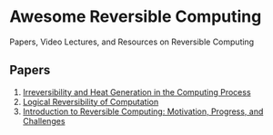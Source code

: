 # Awesome Reversible Computing
Papers, Video Lectures, and Resources on Reversible Computing

## Papers
1. [Irreversibility and Heat Generation in the Computing Process](http://worrydream.com/refs/Landauer%20-%20Irreversibility%20and%20Heat%20Generation%20in%20the%20Computing%20Process.pdf)
2. [Logical Reversibility of Computation](https://www.math.ucsd.edu/~sbuss/CourseWeb/Math268_2013W/Bennett_Reversibiity.pdf)
3. [Introduction to Reversible Computing: Motivation, Progress, and Challenges](http://citeseerx.ist.psu.edu/viewdoc/download?doi=10.1.1.428.9578&rep=rep1&type=pdf)
